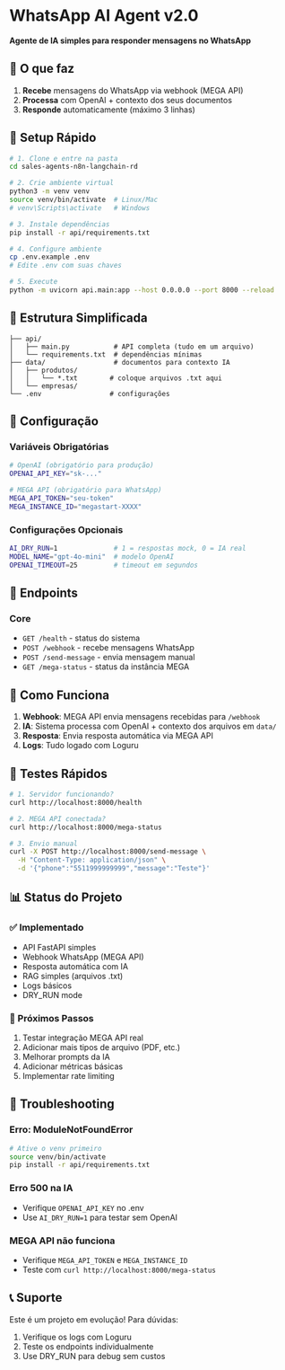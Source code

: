 # WhatsApp AI Agent v2.0

**Agente de IA simples para responder mensagens no WhatsApp**

## 🎯 O que faz

1. **Recebe** mensagens do WhatsApp via webhook (MEGA API)
2. **Processa** com OpenAI + contexto dos seus documentos
3. **Responde** automaticamente (máximo 3 linhas)

## 🚀 Setup Rápido

```bash
# 1. Clone e entre na pasta
cd sales-agents-n8n-langchain-rd

# 2. Crie ambiente virtual
python3 -m venv venv
source venv/bin/activate  # Linux/Mac
# venv\Scripts\activate   # Windows

# 3. Instale dependências
pip install -r api/requirements.txt

# 4. Configure ambiente
cp .env.example .env
# Edite .env com suas chaves

# 5. Execute
python -m uvicorn api.main:app --host 0.0.0.0 --port 8000 --reload
```

## 📁 Estrutura Simplificada

```
├── api/
│   ├── main.py           # API completa (tudo em um arquivo)
│   └── requirements.txt  # dependências mínimas
├── data/                 # documentos para contexto IA
│   ├── produtos/
│   │   └── *.txt        # coloque arquivos .txt aqui
│   └── empresas/
└── .env                 # configurações
```

## 🔧 Configuração

### Variáveis Obrigatórias

```bash
# OpenAI (obrigatório para produção)
OPENAI_API_KEY="sk-..."

# MEGA API (obrigatório para WhatsApp)
MEGA_API_TOKEN="seu-token"
MEGA_INSTANCE_ID="megastart-XXXX"
```

### Configurações Opcionais

```bash
AI_DRY_RUN=1              # 1 = respostas mock, 0 = IA real
MODEL_NAME="gpt-4o-mini"  # modelo OpenAI
OPENAI_TIMEOUT=25         # timeout em segundos
```

## 📱 Endpoints

### Core
- `GET /health` - status do sistema
- `POST /webhook` - recebe mensagens WhatsApp
- `POST /send-message` - envia mensagem manual
- `GET /mega-status` - status da instância MEGA

## 📝 Como Funciona

1. **Webhook**: MEGA API envia mensagens recebidas para `/webhook`
2. **IA**: Sistema processa com OpenAI + contexto dos arquivos em `data/`
3. **Resposta**: Envia resposta automática via MEGA API
4. **Logs**: Tudo logado com Loguru

## 🧪 Testes Rápidos

```bash
# 1. Servidor funcionando?
curl http://localhost:8000/health

# 2. MEGA API conectada?
curl http://localhost:8000/mega-status

# 3. Envio manual
curl -X POST http://localhost:8000/send-message \
  -H "Content-Type: application/json" \
  -d '{"phone":"5511999999999","message":"Teste"}'
```

## 📊 Status do Projeto

### ✅ Implementado
- API FastAPI simples
- Webhook WhatsApp (MEGA API)
- Resposta automática com IA
- RAG simples (arquivos .txt)
- Logs básicos
- DRY_RUN mode

### 🎯 Próximos Passos
1. Testar integração MEGA API real
2. Adicionar mais tipos de arquivo (PDF, etc.)
3. Melhorar prompts da IA
4. Adicionar métricas básicas
5. Implementar rate limiting

## 🐛 Troubleshooting

### Erro: ModuleNotFoundError
```bash
# Ative o venv primeiro
source venv/bin/activate
pip install -r api/requirements.txt
```

### Erro 500 na IA
- Verifique `OPENAI_API_KEY` no .env
- Use `AI_DRY_RUN=1` para testar sem OpenAI

### MEGA API não funciona
- Verifique `MEGA_API_TOKEN` e `MEGA_INSTANCE_ID`
- Teste com `curl http://localhost:8000/mega-status`

## 📞 Suporte

Este é um projeto em evolução! Para dúvidas:
1. Verifique os logs com Loguru
2. Teste os endpoints individualmente
3. Use DRY_RUN para debug sem custos